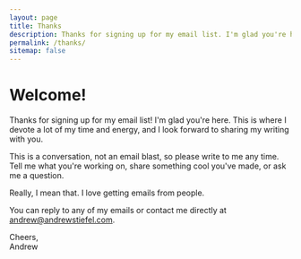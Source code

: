 ```yaml
---
layout: page
title: Thanks
description: Thanks for signing up for my email list. I'm glad you're here.
permalink: /thanks/
sitemap: false
---
```


# Welcome!

Thanks for signing up for my email list! I'm glad you're here. This is where I devote a lot of my time and energy, and I look forward to sharing my writing with you.

This is a conversation, not an email blast, so please write to me any time. Tell me what you're working on, share something cool you've made, or ask me a question.

Really, I mean that. I love getting emails from people.

You can reply to any of my emails or contact me directly at <a href="mailto:andrew@andrewstiefel.com">andrew@andrewstiefel.com</a>.

Cheers,  
Andrew
